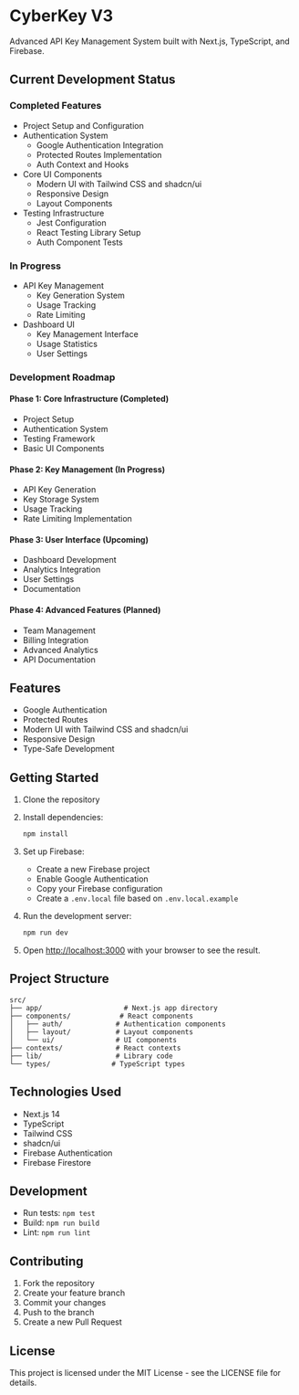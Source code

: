 # CyberKey V3

Advanced API Key Management System built with Next.js, TypeScript, and Firebase.

## Current Development Status

### Completed Features
- Project Setup and Configuration
- Authentication System
  - Google Authentication Integration
  - Protected Routes Implementation
  - Auth Context and Hooks
- Core UI Components
  - Modern UI with Tailwind CSS and shadcn/ui
  - Responsive Design
  - Layout Components
- Testing Infrastructure
  - Jest Configuration
  - React Testing Library Setup
  - Auth Component Tests

### In Progress
- API Key Management
  - Key Generation System
  - Usage Tracking
  - Rate Limiting
- Dashboard UI
  - Key Management Interface
  - Usage Statistics
  - User Settings

### Development Roadmap

#### Phase 1: Core Infrastructure (Completed)
- Project Setup
- Authentication System
- Testing Framework
- Basic UI Components

#### Phase 2: Key Management (In Progress)
- API Key Generation
- Key Storage System
- Usage Tracking
- Rate Limiting Implementation

#### Phase 3: User Interface (Upcoming)
- Dashboard Development
- Analytics Integration
- User Settings
- Documentation

#### Phase 4: Advanced Features (Planned)
- Team Management
- Billing Integration
- Advanced Analytics
- API Documentation

## Features

- Google Authentication
- Protected Routes
- Modern UI with Tailwind CSS and shadcn/ui
- Responsive Design
- Type-Safe Development

## Getting Started

1. Clone the repository
2. Install dependencies:
   ```bash
   npm install
   ```

3. Set up Firebase:
   - Create a new Firebase project
   - Enable Google Authentication
   - Copy your Firebase configuration
   - Create a `.env.local` file based on `.env.local.example`

4. Run the development server:
   ```bash
   npm run dev
   ```

5. Open [http://localhost:3000](http://localhost:3000) with your browser to see the result.

## Project Structure

```
src/
├── app/                    # Next.js app directory
├── components/            # React components
│   ├── auth/             # Authentication components
│   ├── layout/           # Layout components
│   └── ui/               # UI components
├── contexts/             # React contexts
├── lib/                  # Library code
└── types/               # TypeScript types
```

## Technologies Used

- Next.js 14
- TypeScript
- Tailwind CSS
- shadcn/ui
- Firebase Authentication
- Firebase Firestore

## Development

- Run tests: `npm test`
- Build: `npm run build`
- Lint: `npm run lint`

## Contributing

1. Fork the repository
2. Create your feature branch
3. Commit your changes
4. Push to the branch
5. Create a new Pull Request

## License

This project is licensed under the MIT License - see the LICENSE file for details.
